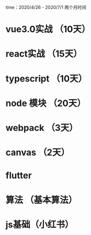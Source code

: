 time：2020/4/26 - 2020/7/1  两个月时间
# vue3.0实战  （10天）
# react实战  （15天）
# typescript   （10天）
# node 模块   （20天）
# webpack      （3天）
# canvas        （2天）
# flutter
# 算法  （基本算法）  
# js基础（小红书）